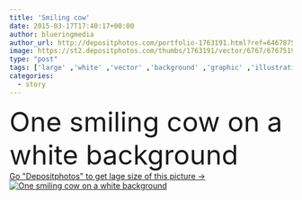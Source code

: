 ```yaml
---
title: 'Smiling cow'
date: 2015-03-17T17:40:17+00:00
author: blueringmedia
author_url: http://depositphotos.com/portfolio-1763191.html?ref=64678756
image: https://st2.depositphotos.com/thumbs/1763191/vector/6767/67675197/api_thumb_450.jpg?forcejpeg=true
type: "post"
tags: ['large' ,'white' ,'vector' ,'background' ,'graphic' ,'illustration' ,'isolated' ,'happy' ,'one' ,'smiling' ,'smile' ,'beef' ,'meat' ,'cow' ,'leather' ,'mammal' ,'character' ,'farm' ,'product' ,'milk' ,'drawing' ,'fuel' ,'dairy' ,'farming' ,'livestock' ,'story' ,'Pulling' ,'fable' ,'Animated' ,'dung' ,'domesticated' ,'cattle' ,'prominent' ,'ungulates' ,'veal' ,'manure' ,'carts' ,'oxen' ,'plows' ,'bullocks' ,'smiling cow' ]
categories: 
  - story
---
```

<div aling="center">
            <font size="60"> One smiling cow on a white background</font>   
</div>
<div>
    <a href='https://depositphotos.com/67675197/stock-illustration-smiling-cow.html?ref=64678756' target=_blank > Go "Depositphotos" to get lage size of this picture ->
        <img href='https://depositphotos.com/67675197/stock-illustration-smiling-cow.html?ref=64678756' src='https://st2.depositphotos.com/1763191/6767/v/950/depositphotos_67675197-stock-illustration-smiling-cow.jpg?forcejpeg=true' alt='One smiling cow on a white background' >
    </a>
</div>
